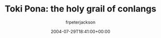 ---
title: 'Toki Pona: the holy grail of conlangs'
posts: 1
hash: 't250'
author: 'frpeterjackson'
date: 2004-07-29T18:41:00+00:00
sources:
  - http://forums.tokipona.org/viewtopic.php%3Ft=250.html
---